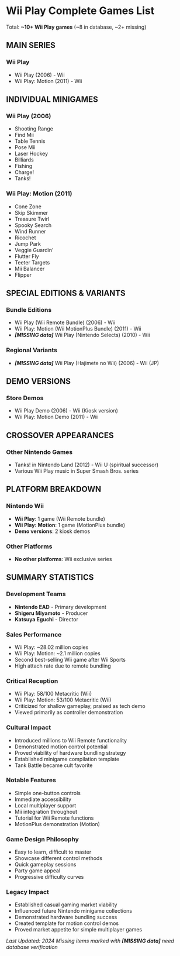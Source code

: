 # Wii Play Complete Games List

Total: **~10+ Wii Play games** (~8 in database, ~2+ missing)

## MAIN SERIES

### Wii Play
- Wii Play (2006) - Wii
- Wii Play: Motion (2011) - Wii

## INDIVIDUAL MINIGAMES

### Wii Play (2006)
- Shooting Range
- Find Mii
- Table Tennis
- Pose Mii
- Laser Hockey
- Billiards
- Fishing
- Charge!
- Tanks!

### Wii Play: Motion (2011)
- Cone Zone
- Skip Skimmer
- Treasure Twirl
- Spooky Search
- Wind Runner
- Ricochet
- Jump Park
- Veggie Guardin'
- Flutter Fly
- Teeter Targets
- Mii Balancer
- Flipper

## SPECIAL EDITIONS & VARIANTS

### Bundle Editions
- Wii Play (Wii Remote Bundle) (2006) - Wii
- Wii Play: Motion (Wii MotionPlus Bundle) (2011) - Wii
- ***[MISSING data]*** Wii Play (Nintendo Selects) (2010) - Wii

### Regional Variants
- ***[MISSING data]*** Wii Play (Hajimete no Wii) (2006) - Wii (JP)

## DEMO VERSIONS

### Store Demos
- Wii Play Demo (2006) - Wii (Kiosk version)
- Wii Play: Motion Demo (2011) - Wii

## CROSSOVER APPEARANCES

### Other Nintendo Games
- Tanks! in Nintendo Land (2012) - Wii U (spiritual successor)
- Various Wii Play music in Super Smash Bros. series

## PLATFORM BREAKDOWN

### Nintendo Wii
- **Wii Play**: 1 game (Wii Remote bundle)
- **Wii Play: Motion**: 1 game (MotionPlus bundle)
- **Demo versions**: 2 kiosk demos

### Other Platforms
- **No other platforms**: Wii exclusive series

## SUMMARY STATISTICS

### Development Teams
- **Nintendo EAD** - Primary development
- **Shigeru Miyamoto** - Producer
- **Katsuya Eguchi** - Director

### Sales Performance
- Wii Play: ~28.02 million copies
- Wii Play: Motion: ~2.1 million copies
- Second best-selling Wii game after Wii Sports
- High attach rate due to remote bundling

### Critical Reception
- Wii Play: 58/100 Metacritic (Wii)
- Wii Play: Motion: 53/100 Metacritic (Wii)
- Criticized for shallow gameplay, praised as tech demo
- Viewed primarily as controller demonstration

### Cultural Impact
- Introduced millions to Wii Remote functionality
- Demonstrated motion control potential
- Proved viability of hardware bundling strategy
- Established minigame compilation template
- Tank Battle became cult favorite

### Notable Features
- Simple one-button controls
- Immediate accessibility
- Local multiplayer support
- Mii integration throughout
- Tutorial for Wii Remote functions
- MotionPlus demonstration (Motion)

### Game Design Philosophy
- Easy to learn, difficult to master
- Showcase different control methods
- Quick gameplay sessions
- Party game appeal
- Progressive difficulty curves

### Legacy Impact
- Established casual gaming market viability
- Influenced future Nintendo minigame collections
- Demonstrated hardware bundling success
- Created template for motion control demos
- Proved market appetite for simple multiplayer games

*Last Updated: 2024*
*Missing items marked with ***[MISSING data]*** need database verification*